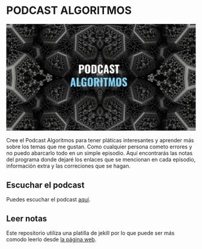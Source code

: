 # PODCAST ALGORITMOS

![Portada del Podcast Algoritmos](images/podcast.jpg)

Cree el Podcast Algoritmos para tener pláticas interesantes y aprender más sobre los temas que me gustan. Como cualquier persona cometo errores y no puedo abarcarlo todo en un simple episodio. Aquí encontrarás las notas del programa donde dejaré los enlaces que se mencionan en cada episodio, información extra y las correciones que se hagan.

## Escuchar el podcast

Puedes escuchar el podcast [aquí](https://ona309.com/Podcast).

## Leer notas

Este repositorio utiliza una platilla de jekill por lo que puede ser más comodo leerlo desde [la página web](https://ona309.com/Algoritmos).
